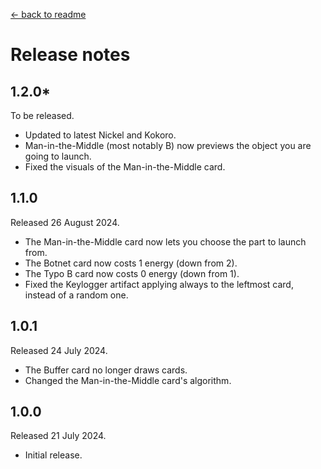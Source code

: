 [← back to readme](README.md)

# Release notes

## 1.2.0*
To be released.

* Updated to latest Nickel and Kokoro.
* Man-in-the-Middle (most notably B) now previews the object you are going to launch.
* Fixed the visuals of the Man-in-the-Middle card.

## 1.1.0
Released 26 August 2024.

* The Man-in-the-Middle card now lets you choose the part to launch from.
* The Botnet card now costs 1 energy (down from 2).
* The Typo B card now costs 0 energy (down from 1).
* Fixed the Keylogger artifact applying always to the leftmost card, instead of a random one.

## 1.0.1
Released 24 July 2024.

* The Buffer card no longer draws cards.
* Changed the Man-in-the-Middle card's algorithm.

## 1.0.0
Released 21 July 2024.

* Initial release.
